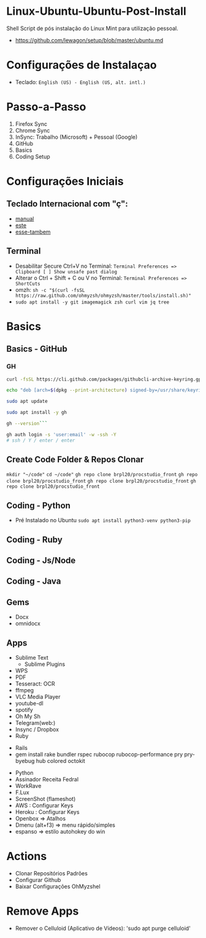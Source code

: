 # Linux-Ubuntu-Ubuntu-Post-Install
Shell Script de pós instalação do Linux Mint para utilização pessoal.

- https://github.com/lewagon/setup/blob/master/ubuntu.md

# Configurações de Instalaçao
- Teclado: `English (US) - English (US, alt. intl.)`

# Passo-a-Passo
1. Firefox Sync
2. Chrome Sync
3. InSync: Trabalho (Microsoft) + Pessoal (Google)
4. GitHub
5. Basics
6. Coding Setup 

# Configurações Iniciais
## Teclado Internacional com "ç":
  - [manual](https://www.vivaolinux.com.br/topico/Debian/Teclado-US-internacional-nao-consigo-configurar-para-usar-acentos-e-nem-cedilha)
  - [este](https://ubuntuforum-br.org/index.php/topic,123209.0.html)
  - [esse-tambem](https://www.danielkossmann.com/ajeitando-cedilha-errado-ubuntu-linux/)

## Terminal
- Desabilitar Secure Ctrl+V no Terminal: `Terminal Preferences => Clipboard [ ] Show unsafe past dialog`
- Alterar o Ctrl + Shift + C ou V no Terminal: `Terminal Preferences => ShortCuts`
- omzh: ```sh -c "$(curl -fsSL https://raw.github.com/ohmyzsh/ohmyzsh/master/tools/install.sh)"```
- ```sudo apt install -y git imagemagick zsh curl vim jq tree```


# Basics
## Basics - GitHub 
### GH
```bash
curl -fsSL https://cli.github.com/packages/githubcli-archive-keyring.gpg | sudo dd of=/usr/share/keyrings/githubcli-archive-keyring.gpg
```

```bash
echo "deb [arch=$(dpkg --print-architecture) signed-by=/usr/share/keyrings/githubcli-archive-keyring.gpg] https://cli.github.com/packages stable main" | sudo tee /etc/apt/sources.list.d/github-cli.list > /dev/null
```

```bash
sudo apt update
```

```bash
sudo apt install -y gh
```

```bash
gh --version```
```

```bash
gh auth login -s 'user:email' -w -ssh -Y
# ssh / Y / enter / enter
``` 

## Create Code Folder & Repos Clonar 
`mkdir "~/code"`
`cd ~/code"`
```gh repo clone brpl20/procstudio_front``` 
```gh repo clone brpl20/procstudio_front``` 
```gh repo clone brpl20/procstudio_front``` 
```gh repo clone brpl20/procstudio_front``` 

## Coding - Python
- Pré Instalado no Ubuntu
```sudo apt install python3-venv python3-pip```


## Coding - Ruby

## Coding - Js/Node

## Coding - Java

## Gems
- Docx 
- omnidocx

## Apps 
* Sublime Text 
  - Sublime Plugins
* WPS 
* PDF 
* Tesseract: OCR
* ffmpeg
* VLC Media Player 
* youtube-dl
* spotify
* Oh My Sh
* Telegram(web:)
* Insync / Dropbox 
* Ruby
 - Rails 
 - gem install rake bundler rspec rubocop rubocop-performance pry pry-byebug hub colored octokit 
* Python
* Assinador Receita Fedral 
* WorkRave
* F.Lux
* ScreenShot (flameshot)
* AWS : Configurar Keys 
* Heroku : Configurar Keys
* Openbox => Atalhos
* Dmenu (alt+f3) => menu rápido/simples
* espanso => estilo autohokey do win


# Actions 
* Clonar Repositórios Padrões
* Configurar Github
* Baixar Configurações OhMyzshel 

# Remove Apps
* Remover o Celluloid (Aplicativo de Vídeos): 'sudo apt purge celluloid'
